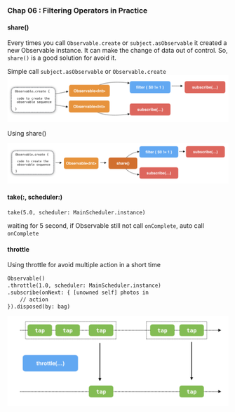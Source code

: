 ### Chap 06 :  Filtering Operators in Practice

#### share()

Every times you call `Observable.create` or `subject.asObservable` it created a new Observable instance. It can make the change of data out of control. So, `share()` is a good solution for avoid it.


Simple call `subject.asObservable` or `Observable.create`
![](./06_Share_Example_1.png)

Using share()

![](./06_Share_Example_2.png)

#### take(:, scheduler:)
```
take(5.0, scheduler: MainScheduler.instance)
```
waiting for 5 second, if Observable still not call `onComplete`, auto call `onComplete`

#### throttle
Using throttle for avoid multiple action in a short time
```
Observable()
.throttle(1.0, scheduler: MainScheduler.instance)
.subscribe(onNext: { [unowned self] photos in
    // action
}).disposed(by: bag)
```

![](./06_throttle_example.png)
